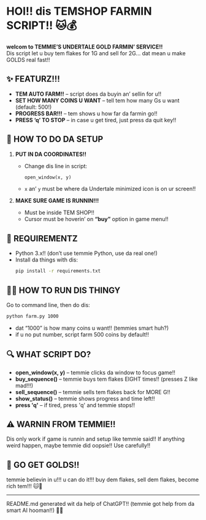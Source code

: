 
# HOI!! dis TEMSHOP FARMIN SCRIPT!! 🐱💰

**welcom to TEMMIE’S UNDERTALE GOLD FARMIN’ SERVICE!!**  
Dis script let u buy tem flakes for 1G and sell for 2G... dat mean u make GOLDS real fast!!

## ✨ FEATURZ!!!

- **TEM AUTO FARM!!** – script does da buyin an’ sellin for u!!
- **SET HOW MANY COINS U WANT** – tell tem how many Gs u want (default: 500!)
- **PROGRESS BAR!!!** – tem shows u how far da farmin go!!
- **PRESS ‘q’ TO STOP** – in case u get tired, just press da quit key!!

## 🔧 HOW TO DO DA SETUP

1. **PUT IN DA COORDINATES!!**
   - Change dis line in script:
     ```python
     open_window(x, y)
     ```
   - `x` an’ `y` must be where da Undertale minimized icon is on ur screen!!

2. **MAKE SURE GAME IS RUNNIN!!!**
   - Must be inside TEM SHOP!!
   - Cursor must be hoverin’ on **“buy”** option in game menu!!

## 🐍 REQUIREMENTZ

- Python 3.x!! (don’t use temmie Python, use da real one!)
- Install da things with dis:
  ```bash
  pip install -r requirements.txt
  ```

## 🏃‍♀️ HOW TO RUN DIS THINGY

Go to command line, then do dis:
```bash
python farm.py 1000
```

- dat “1000” is how many coins u want!! (temmies smart huh?)
- if u no put number, script farm 500 coins by default!!

## 🔍 WHAT SCRIPT DO?

- **open_window(x, y)** – temmie clicks da window to focus game!!
- **buy_sequence()** – temmie buys tem flakes EIGHT times!! (presses Z like mad!!!)
- **sell_sequence()** – temmie sells tem flakes back for MORE G!!
- **show_status()** – temmie shows progress and time left!!
- **press 'q'** – if tired, press 'q' and temmie stops!!

## ⚠️ WARNIN FROM TEMMIE!!

Dis only work if game is runnin and setup like temmie said!! If anything weird happen, maybe temmie did oopsie!! Use carefully!!

## 🏁 GO GET GOLDS!!

temmie believin in u!!! u can do it!!! buy dem flakes, sell dem flakes, become rich tem!!! 🐱💸

---

README.md generated wit da help of ChatGPT!! (temmie got help from da smart AI hooman!!) 🤖💡
